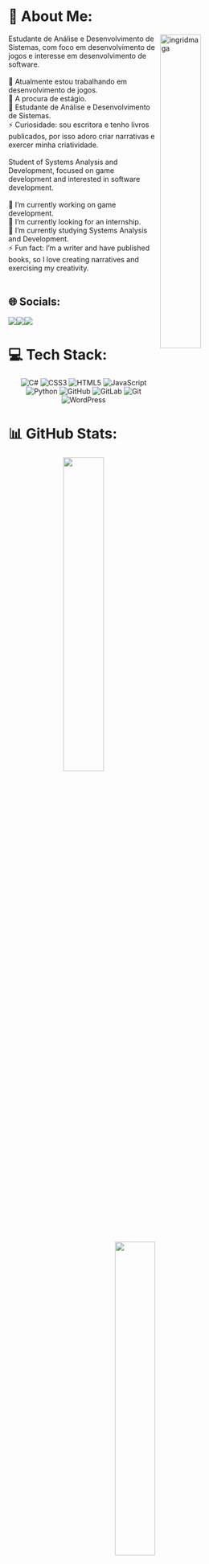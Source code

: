 # 💫 About Me: 
<img overflow="hidden" width="40%" align="right" radius="50%" src="https://i.ibb.co/wNrpVRq/ingridmagalhaespng.png" alt="ingridmaga">Estudante de Análise e Desenvolvimento de Sistemas, com foco em desenvolvimento de jogos e interesse em desenvolvimento de software.<br><br>🔭 Atualmente estou trabalhando em desenvolvimento de jogos.<br>🌱 A procura de estágio.<br>💬 Estudante de Análise e Desenvolvimento de Sistemas.<br>⚡ Curiosidade: sou escritora e tenho livros publicados, por isso adoro criar narrativas e exercer minha criatividade.<br><br>Student of Systems Analysis and Development, focused on game development and interested in software development.<br><br>🔭 I’m currently working on game development.  <br>🌱 I’m currently looking for an internship.  <br>💬 I’m currently studying Systems Analysis and Development.  <br>⚡ Fun fact: I’m a writer and have published books, so I love creating narratives and exercising my creativity.<br><br>


## 🌐 Socials:
<div align="left"> 
<a href="https://instagram.com/ingrid.n.magalhaes" target="_blank"><img src="https://img.shields.io/badge/-Instagram-%23E4405F?style=for-the-badge&logo=instagram&logoColor=white"</a><a href = "ingridmagalhaes1015@gmail.com"><img src="https://img.shields.io/badge/-Gmail-%23333?style=for-the-badge&logo=gmail&logoColor=white" target="_blank"></a><a href="https://www.linkedin.com/in/ingridmagalhaes1015/" target="_blank"><img src="https://img.shields.io/badge/-LinkedIn-%230077B5?style=for-the-badge&logo=linkedin&logoColor=white"  target="_blank"></a> 
 </div>

# 💻 Tech Stack:
<div style="text-align: center;">
    <img src="https://img.shields.io/badge/c%23-%23239120.svg?style=plastic&logo=csharp&logoColor=white" alt="C#" />
    <img src="https://img.shields.io/badge/css3-%231572B6.svg?style=plastic&logo=css3&logoColor=white" alt="CSS3" />
    <img src="https://img.shields.io/badge/html5-%23E34F26.svg?style=plastic&logo=html5&logoColor=white" alt="HTML5" />
    <img src="https://img.shields.io/badge/javascript-%23323330.svg?style=plastic&logo=javascript&logoColor=%23F7DF1E" alt="JavaScript" />
    <img src="https://img.shields.io/badge/python-3670A0?style=plastic&logo=python&logoColor=ffdd54" alt="Python" />
    <img src="https://img.shields.io/badge/github-%23121011.svg?style=plastic&logo=github&logoColor=white" alt="GitHub" />
    <img src="https://img.shields.io/badge/gitlab-%23181717.svg?style=plastic&logo=gitlab&logoColor=white" alt="GitLab" />
    <img src="https://img.shields.io/badge/git-%23F05033.svg?style=plastic&logo=git&logoColor=white" alt="Git" />
    <img src="https://img.shields.io/badge/WordPress-%23117AC9.svg?style=plastic&logo=WordPress&logoColor=white" alt="WordPress" />
</div>


# 📊 GitHub Stats:
<div style="text-align: center;">
    <img src="https://github-readme-stats.vercel.app/api?username=ingridmaga&theme=rose&hide_border=false&include_all_commits=true&count_private=false" style="width: 40%; height: auto;" />
    <img src="https://github-readme-streak-stats.herokuapp.com/?user=ingridmaga&theme=rose&hide_border=false" style="width: 40%; height: auto;" />
</div>

### 🔝 Contributed Repo
<div style="text-align: center;">
    <a href="https://github.com/ashutosh00710/github-readme-activity-graph">
        <img src="https://github-readme-activity-graph.vercel.app/graph?username=ingridmaga&bg_color=fed7ec&color=212121&line=601f3f&point=9e003f&area=true&hide_border=true" style="max-width: 80%; align:center; height: auto;" alt="Ashutosh's github activity graph" />
    </a>
</div>
---
<div style="text-align: center;">
    <a href="https://visitcount.itsvg.in">
        <img src="https://visitcount.itsvg.in/api?id=ingridmaga&icon=0&color=10" alt="Visit Count" />
    </a>
</div>


<!-- Proudly created with GPRM ( https://gprm.itsvg.in ) -->
